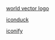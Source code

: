 [world vector logo](https://worldvectorlogo.com/)

[iconduck](https://iconduck.com)

[iconify](https://icon-sets.iconify.design/logos/)